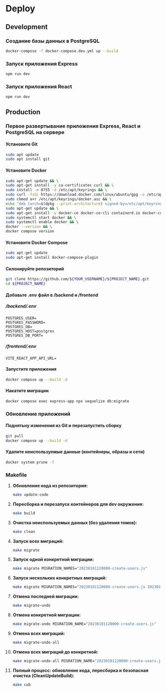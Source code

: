 # Deploy

## Development

### Создание базы данных в PostgreSQL
```bash
docker-compose -f docker-compose.dev.yml up --build
```

### Запуск приложения Express
```bash
npm run dev
```

### Запуск приложения React
```bash
npm run dev
```

## Production

### Первое развертывание приложения Express, React и PostgreSQL на сервере

#### Установите Git
```bash
sudo apt update
sudo apt install git
```

#### Установите Docker
```bash
sudo apt-get update && \
sudo apt-get install -y ca-certificates curl && \
sudo install -m 0755 -d /etc/apt/keyrings && \
sudo curl -fsSL https://download.docker.com/linux/ubuntu/gpg -o /etc/apt/keyrings/docker.asc && \
sudo chmod a+r /etc/apt/keyrings/docker.asc && \
echo "deb [arch=$(dpkg --print-architecture) signed-by=/etc/apt/keyrings/docker.asc] https://download.docker.com/linux/ubuntu $(. /etc/os-release && echo \"$VERSION_CODENAME\") stable" | sudo tee /etc/apt/sources.list.d/docker.list > /dev/null && \
sudo apt-get update && \
sudo apt-get install -y docker-ce docker-ce-cli containerd.io docker-compose-plugin && \
sudo systemctl start docker && \
sudo systemctl enable docker && \
docker --version && \
docker compose version

```

#### Установите Docker Compose
```bash
sudo apt-get update
sudo apt-get install docker-compose-plugin
```

#### Склонируйте репозиторий
```bash
git clone https://github.com/${YOUR_USERNAME}/${PROJECT_NAME}.git
cd ${PROJECT_NAME}
```

#### Добавьте .env файл в /backend и /frontend
##### /backend/.env
```env
POSTGRES_USER=
POSTGRES_PASSWORD=
POSTGRES_DB=
POSTGRES_HOST=postgres
POSTGRES_DB_PORT=
```
##### /frontend/.env
```env
VITE_REACT_APP_API_URL=
```

#### Запустите приложения
```bash
docker compose up --build -d
```

#### Накатите миграции
```bash
docker compose exec express-app npx sequelize db:migrate
```

### Обновление приложений
#### Поднятьну изменения из Git и перезапустить сборку
```bash
git pull
docker compose up --build -d
```

#### Удалите неиспользуемые данные (контейнеры, образы и сети)
```bash
docker system prune -f
```

### Makefile
1. **Обновление кода из репозитория:**
    ```bash
    make update-code
    ```

2. **Пересборка и перезапуск контейнеров для dev окружения:**
    ```bash
    make build
    ```

3. **Очистка неиспользуемых данных (без удаления томов):**
    ```bash
    make clean
    ```

4. **Запуск всех миграций:**
    ```bash
    make migrate
    ```

5. **Запуск одной конкретной миграции:**
    ```bash
    make migrate MIGRATION_NAMES="20230101120000-create-users.js"
    ```

6. **Запуск нескольких конкретных миграций:**
    ```bash
    make migrate MIGRATION_NAMES="20230101120000-create-users.js 20230102120000-add-posts.js"
    ```

7. **Отмена последней миграции:**
    ```bash
    make migrate-undo
    ```

8. **Отмена конкретной миграции:**
    ```bash
    make migrate-undo MIGRATION_NAME="20230101120000-create-users.js"
    ```

9. **Отмена всех миграций:**
    ```bash
    make migrate-undo-all
    ```

10. **Отмена всех миграций до конкретной:**
    ```bash
    make migrate-undo-all MIGRATION_NAME="20230101120000-create-users.js"
    ```

11. **Полный процесс: обновление кода, пересборка и безопасная очистка (CleanUpdateBuild):**
    ```bash
    make cub
    ```
